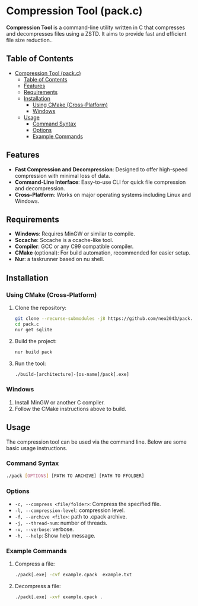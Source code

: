 # Compression Tool (pack.c)

**Compression Tool** is a command-line utility written in C that compresses and decompresses files using a ZSTD. It aims to provide fast and efficient file size reduction..

## Table of Contents

- [Compression Tool (pack.c)](#compression-tool-packc)
  - [Table of Contents](#table-of-contents)
  - [Features](#features)
  - [Requirements](#requirements)
  - [Installation](#installation)
    - [Using CMake (Cross-Platform)](#using-cmake-cross-platform)
    - [Windows](#windows)
  - [Usage](#usage)
    - [Command Syntax](#command-syntax)
    - [Options](#options)
    - [Example Commands](#example-commands)

## Features

- **Fast Compression and Decompression**: Designed to offer high-speed compression with minimal loss of data.
- **Command-Line Interface**: Easy-to-use CLI for quick file compression and decompression.
- **Cross-Platform**: Works on major operating systems including Linux and Windows.

## Requirements

- **Windows**: Requires MinGW or similar to compile.
- **Sccache**: Sccache is a ccache-like tool.
- **Compiler**: GCC or any C99 compatible compiler.
- **CMake** (optional): For build automation, recommended for easier setup.
- **Nur**: a taskrunner based on nu shell.

## Installation

### Using CMake (Cross-Platform)

1. Clone the repository:
   ```bash
   git clone --recurse-submodules -j8 https://github.com/neo2043/pack.c.git
   cd pack.c
   nur get sqlite
   ```

2. Build the project:
   ```bash
   nur build pack
   ```

3. Run the tool:
   ```bash
   ./build-[architecture]-[os-name]/pack[.exe]
   ```

### Windows

1. Install MinGW or another C compiler.
2. Follow the CMake instructions above to build.

## Usage

The compression tool can be used via the command line. Below are some basic usage instructions.

### Command Syntax

```bash
./pack [OPTIONS] [PATH TO ARCHIVE] [PATH TO FFOLDER]
```

### Options

- `-c, --compress <file/folder>`: Compress the specified file.
- `-l, --compression-level`: compression level.
- `-f, --archive <file>`: path to .cpack archive.
- `-j, --thread-num`: number of threads.
- `-v, --verbose`: verbose.
- `-h, --help`: Show help message.

### Example Commands

1. Compress a file:
   ```bash
   ./pack[.exe] -cvf example.cpack  example.txt
   ```

2. Decompress a file:
   ```bash
   ./pack[.exe] -xvf example.cpack .
   ```